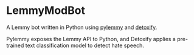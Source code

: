 # LemmyModBot
A Lemmy bot written in Python using [pylemmy](https://github.com/dcferreira/pylemmy) and [detoxify](https://github.com/unitaryai/detoxify).

Pylemmy exposes the Lemmy API to Python, and Detoxify applies a pre-trained text classification model to detect hate speech.
